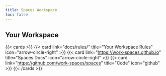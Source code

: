 ```yaml
---
title: Spaces Workspace
toc: false
---
```


## Your Workspace

{{< cards >}}
  {{< card link="docs/rules/" title="Your Workspace Rules" icon="arrow-circle-right" >}}
  {{< card link="https://work-spaces.github.io" title="Spaces Docs" icon="arrow-circle-right" >}}
  {{< card link="https://github.com/work-spaces/spaces" title="Code" icon="github" >}}
{{< /cards >}}


